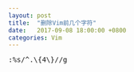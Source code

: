 ```yaml
---
layout: post
title:  "删除Vim前几个字符"
date:   2017-09-08 18:00:00 +0800
categories: Vim
---
```


<pre>
:%s/^.\{4\}//g
</pre>
